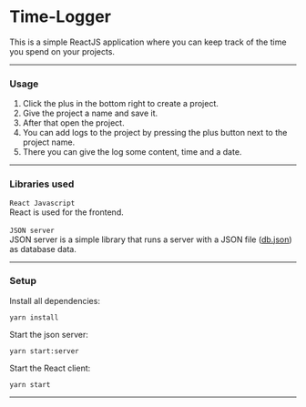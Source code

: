 # Time-Logger
This is a simple ReactJS application where you can keep track of the time you spend on your projects.<br />

--------------------------------------------------
### Usage
1. Click the plus in the bottom right to create a project.
1. Give the project a name and save it.
1. After that open the project.
1. You can add logs to the project by pressing the plus button next to the project name.
1. There you can give the log some content, time and a date.

--------------------------------------------------
### Libraries used
`React Javascript`<br />
React is used for the frontend.
<br /><br />
`JSON server`<br />
JSON server is a simple library that runs a server with a JSON file ([db.json](./server/db.json)) as database data.

--------------------------------------------------
### Setup
Install all dependencies:
```
yarn install
```
Start the json server:
```
yarn start:server
```
Start the React client:
```
yarn start
```
--------------------------------------------------
